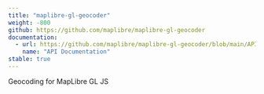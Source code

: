 ```yaml
---
title: "maplibre-gl-geocoder"
weight: -800
github: https://github.com/maplibre/maplibre-gl-geocoder
documentation:
  - url: https://github.com/maplibre/maplibre-gl-geocoder/blob/main/API.md
    name: "API Documentation"
stable: true
---
```


Geocoding for MapLibre GL JS

